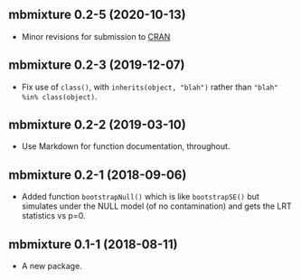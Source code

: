 ## mbmixture 0.2-5 (2020-10-13)

- Minor revisions for submission to [CRAN](https://cran.r-project.org)


## mbmixture 0.2-3 (2019-12-07)

- Fix use of `class()`, with `inherits(object, "blah")` rather than
  `"blah" %in% class(object)`.


## mbmixture 0.2-2 (2019-03-10)

- Use Markdown for function documentation, throughout.


## mbmixture 0.2-1 (2018-09-06)

- Added function `bootstrapNull()` which is like `bootstrapSE()` but
  simulates under the NULL model (of no contamination) and gets the
  LRT statistics vs p=0.


## mbmixture 0.1-1 (2018-08-11)

- A new package.
